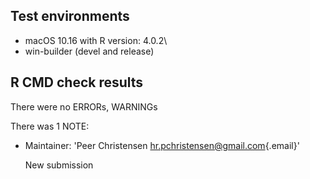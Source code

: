 ## Test environments

-   macOS 10.16 with R version: 4.0.2\
-   win-builder (devel and release)

## R CMD check results

There were no ERRORs, WARNINGs

There was 1 NOTE:

-   Maintainer: 'Peer Christensen [hr.pchristensen\@gmail.com](mailto:hr.pchristensen@gmail.com){.email}'

    New submission
